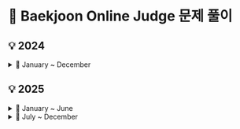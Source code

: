 # 📄 Baekjoon Online Judge 문제 풀이
## 💡 2024
<details>
<summary>📆 January ~ December </summary>

| 날짜 | 문제 번호 | 문제 이름 |
|:----------:|:----------:|:----------|
| 2024-06-06 | 3085 | [사탕게임](https://github.com/sehaim/algorithm/tree/master/BOJ_Solution/src/boj_3085_사탕게임) |
| 2024-06-13 | 11723 | [집합](https://github.com/sehaim/algorithm/tree/master/BOJ_Solution/src/boj_11723_집합) |
| 2024-06-17 | 1062 | [가르침](https://github.com/sehaim/algorithm/tree/master/BOJ_Solution/src/boj_1062_가르침) |
| 2024-06-18 | 1764 | [듣보잡](https://github.com/sehaim/algorithm/tree/master/BOJ_Solution/src/boj_1764_듣보잡) |
| 2024-06-21 | 17219 | [비밀번호 찾기](https://github.com/sehaim/algorithm/tree/master/BOJ_Solution/src/boj_17219_비밀번호찾기) |
| 2024-06-25 | 1260<br>2606<br>16928<br>11659<br>14940 | [DFS와 BFS](https://github.com/sehaim/algorithm/tree/master/BOJ_Solution/src/boj_1260_DFS와BFS)<br>[바이러스](https://github.com/sehaim/algorithm/tree/master/BOJ_Solution/src/boj_2606_바이러스)<br>[뱀과 사다리 게임](https://github.com/sehaim/algorithm/tree/master/BOJ_Solution/src/boj_16928_뱀과사다리게임)<br>[구간 합 구하기 4](https://github.com/sehaim/algorithm/tree/master/BOJ_Solution/src/boj_11659_구간합구하기4)<br>[쉬운 최단거리](https://github.com/sehaim/algorithm/tree/master/BOJ_Solution/src/boj_14940_쉬운최단거리) |
| 2024-06-26 | 7576<br>7569<br>1697<br>9019<br>11724 | [토마토](https://github.com/sehaim/algorithm/tree/master/BOJ_Solution/src/boj_7576_토마토)<br>[토마토](https://github.com/sehaim/algorithm/tree/master/BOJ_Solution/src/boj_7569_토마토)<br>[숨바꼭질](https://github.com/sehaim/algorithm/tree/master/BOJ_Solution/src/boj_1697_숨바꼭질)<br>[DSLR](https://github.com/sehaim/algorithm/tree/master/BOJ_Solution/src/boj_9019_DSLR)<br>[연결 요소의 개수](https://github.com/sehaim/algorithm/tree/master/BOJ_Solution/src/boj_11724_연결요소의개수) |
| 2024-06-27 | 9375 | [패션왕 신해빈](https://github.com/sehaim/algorithm/tree/master/BOJ_Solution/src/boj_9375_패션왕신해빈) |
| 2024-07-02 | 1003<br>11053 | [피보나치 함수](https://github.com/sehaim/algorithm/tree/master/BOJ_Solution/src/boj_1003_피보나치함수)<br>[가장 긴 증가하는 부분 수열](https://github.com/sehaim/algorithm/tree/master/BOJ_Solution/src/boj_11053_가장긴증가하는부분수열) |
| 2024-07-03 | 9095 | [1, 2, 3 더하기](https://github.com/sehaim/algorithm/tree/master/BOJ_Solution/src/boj_9095_123더하기) |
| 2024-07-04 | 1463 | [1로 만들기](https://github.com/sehaim/algorithm/tree/master/BOJ_Solution/src/boj_1463_1로만들기) |
| 2024-07-05 | 1238<br>11054 | [파티](https://github.com/sehaim/algorithm/tree/master/BOJ_Solution/src/boj_1238_파티)<br>[가장 긴 바이토닉 부분 수열](https://github.com/sehaim/algorithm/tree/master/BOJ_Solution/src/boj_11054_가장긴바이토닉부분수열) |
| 2024-07-11 | 1167 | [트리의 지름](https://github.com/sehaim/algorithm/tree/master/BOJ_Solution/src/boj_1167_트리의지름) |
| 2024-07-13 | 17386 | [선분 교차1](https://github.com/sehaim/algorithm/tree/master/BOJ_Solution/src/boj_17386_선분교차1) |
| 2024-07-17 | 11404 | [플로이드](https://github.com/sehaim/algorithm/tree/master/BOJ_Solution/src/boj_11404_플로이드) |
| 2024-07-19 | 1922 | [네트워크 연결](https://github.com/sehaim/algorithm/tree/master/BOJ_Solution/src/boj_1922_네트워크연결) |
| 2024-07-25 | 1846 | [장기](https://github.com/sehaim/algorithm/tree/master/BOJ_Solution/src/boj_1846_장기) |
| 2024-08-08 | 1043<br>9466 | [거짓말](https://github.com/sehaim/algorithm/tree/master/BOJ_Solution/src/boj_1043_거짓말)<br>[텀 프로젝트](https://github.com/sehaim/algorithm/tree/master/BOJ_Solution/src/boj_9466_텀프로젝트) |
| 2024-08-21 | 1005<br>2342 | [ACM Craft](https://github.com/sehaim/algorithm/tree/master/BOJ_Solution/src/boj_1005_ACMCraft)<br>[Dance Dance Revolution](https://github.com/sehaim/algorithm/tree/master/BOJ_Solution/src/boj_2342_DanceDanceRevolution) |
| 2024-12-16 | 15686 | [치킨 배달](https://github.com/sehaim/algorithm/tree/master/BOJ_Solution/src/boj_15686_치킨배달) |
| 2024-12-17 | 2579 | [계단 오르기](https://github.com/sehaim/algorithm/tree/master/BOJ_Solution/src/boj_2579_계단오르기) |
| 2024-12-18 | 30804 | [과일 탕후루](https://github.com/sehaim/algorithm/tree/master/BOJ_Solution/src/boj_30804_과일탕후루) |
| 2024-12-19 | 2178 | [미로 탐색](https://github.com/sehaim/algorithm/tree/master/BOJ_Solution/src/boj_2178_미로탐색) |
| 2024-12-20 | 10026 | [적록색약](https://github.com/sehaim/algorithm/tree/master/BOJ_Solution/src/boj_10026_적록색약) |
| 2024-12-21 | 1620<br>1931 | [나는야 포켓몬 마스터 이다솜](https://github.com/sehaim/algorithm/tree/master/BOJ_Solution/src/boj_1620_나는야포켓몬마스터이다솜)<br>[회의실 배정](https://github.com/sehaim/algorithm/tree/master/BOJ_Solution/src/boj_1931_회의실배정) |
| 2024-12-22 | 14500 | [테트로미노](https://github.com/sehaim/algorithm/tree/master/BOJ_Solution/src/boj_14500_테트로미노) |
| 2024-12-23 | 17626 | [Four Squares](https://github.com/sehaim/algorithm/tree/master/BOJ_Solution/src/boj_17626_FourSquares) |
| 2024-12-24 | 5430 | [AC](https://github.com/sehaim/algorithm/tree/master/BOJ_Solution/src/boj_5430_AC) |
| 2024-12-25 | 11726 | [2xn 타일링](https://github.com/sehaim/algorithm/tree/master/BOJ_Solution/src/boj_11726_2xn타일링) |
| 2024-12-26 | 11727<br>13414 | [2xn 타일링 2](https://github.com/sehaim/algorithm/tree/master/BOJ_Solution/src/boj_11727_2xn타일링2)<br>[수강신청](https://github.com/sehaim/algorithm/tree/master/BOJ_Solution/src/boj_13414_수강신청) |
| 2024-12-27 | 9663| [N-Queen](https://github.com/sehaim/algorithm/tree/master/BOJ_Solution/src/boj_9663_N-Queen) |
| 2024-12-28 | 1629| [곱셈](https://github.com/sehaim/algorithm/tree/master/BOJ_Solution/src/boj_1629_곱셈) |
| 2024-12-29 | 1074 | [Z](https://github.com/sehaim/algorithm/tree/master/BOJ_Solution/src/boj_1074_Z) |
| 2024-12-30 | 9461 | [파도반 수열](https://github.com/sehaim/algorithm/tree/master/BOJ_Solution/src/boj_9461_파도반수열) |
| 2024-12-31 | 15652| [N과 M (4)](https://github.com/sehaim/algorithm/tree/master/BOJ_Solution/src/boj_15652_N과M4) |

</details>

## 💡 2025
<details>
  <summary>📆 January ~ June</summary>

  | 날짜 | 문제 번호 | 문제 이름 |
  |:----------:|:----------:|:----------|
  | 2025-01-01 | 1436 | [영화감독 숌](https://github.com/sehaim/algorithm/tree/master/BOJ_Solution/src/boj_1436_영화감독숌) |
  | 2025-01-02 | 2630 | [색종이 만들기](https://github.com/sehaim/algorithm/tree/master/BOJ_Solution/src/boj_2630_색종이만들기) |
  | 2025-01-03 | 2805 | [나무 자르기](https://github.com/sehaim/algorithm/tree/master/BOJ_Solution/src/boj_2805_나무자르기) |
  | 2025-01-04 | 7662 | [이중 우선순위 큐](https://github.com/sehaim/algorithm/tree/master/BOJ_Solution/src/boj_7662_이중우선순위큐) |
  | 2025-01-05 | 1916 | [최소비용 구하기](https://github.com/sehaim/algorithm/tree/master/BOJ_Solution/src/boj_1916_최소비용구하기) |
  | 2025-01-06 | 1927<br>11279<br>18870 | [최소 힙](https://github.com/sehaim/algorithm/tree/master/BOJ_Solution/src/boj_1927_최소힙)<br>[최대 힙](https://github.com/sehaim/algorithm/tree/master/BOJ_Solution/src/boj_11279_최대힙)<br>[좌표 압축](https://github.com/sehaim/algorithm/tree/master/BOJ_Solution/src/boj_18870_좌표압축) |
  | 2025-01-07 | 11286 | [절댓값 힙](https://github.com/sehaim/algorithm/tree/master/BOJ_Solution/src/boj_11286_절댓값힙) |
  | 2025-01-08 | 2096 | [내려가기](https://github.com/sehaim/algorithm/tree/master/BOJ_Solution/src/boj_2096_내려가기) |
  | 2025-01-09 | 11403 | [경로 찾기](https://github.com/sehaim/algorithm/tree/master/BOJ_Solution/src/boj_11403_경로찾기) |
  | 2025-01-10 | 1541 | [잃어버린 괄호](https://github.com/sehaim/algorithm/tree/master/BOJ_Solution/src/boj_1541_잃어버린괄호) |
  | 2025-01-11 | 5525 | [IOIOI](https://github.com/sehaim/algorithm/tree/master/BOJ_Solution/src/boj_5525_IOIOI) |
  | 2025-01-12 | 13549 | [숨바꼭질 3](https://github.com/sehaim/algorithm/tree/master/BOJ_Solution/src/boj_13549_숨바꼭질3) |
  | 2025-01-14 | 18111 | [마인크래프트](https://github.com/sehaim/algorithm/tree/master/BOJ_Solution/src/boj_18111_마인크래프트) |
  | 2025-01-15 | 21736 | [헌내기는 친구가 필요해](https://github.com/sehaim/algorithm/tree/master/BOJ_Solution/src/boj_21736_헌내기는친구가필요해) |
  | 2025-01-16 | 1389 | [케빈 베이컨의 6단계 법칙](https://github.com/sehaim/algorithm/tree/master/BOJ_Solution/src/boj_1389_케빈베이컨의6단계법칙) |
  | 2025-01-18 | 6064<br>2609<br>11725 | [카잉 달력](https://github.com/sehaim/algorithm/tree/master/BOJ_Solution/src/boj_6064_카잉달력)<br>[최대공약수와 최소공배수](https://github.com/sehaim/algorithm/tree/master/BOJ_Solution/src/boj_2609_최대공약수와최소공배수)<br>[트리의 부모 찾기](https://github.com/sehaim/algorithm/tree/master/BOJ_Solution/src/boj_11725_트리의부모찾기) |
  | 2025-01-19 | 15666 | [N과 M (12)](https://github.com/sehaim/algorithm/tree/master/BOJ_Solution/src/boj_15666_N과M12) |
  | 2025-01-20 | 16953 | [A -> B](https://github.com/sehaim/algorithm/tree/master/BOJ_Solution/src/boj_16953_A_B) |
  | 2025-01-21 | 1932<br>9251<br>2531 | [정수 삼각형](https://github.com/sehaim/algorithm/tree/master/BOJ_Solution/src/boj_1932_정수삼각형)<br>[LCS](https://github.com/sehaim/algorithm/tree/master/BOJ_Solution/src/boj_9251_LCS)<br>[회전 초밥](https://github.com/sehaim/algorithm/tree/master/BOJ_Solution/src/boj_2531_회전초밥) |
  | 2025-01-22 | 1991 | [트리 순회](https://github.com/sehaim/algorithm/tree/master/BOJ_Solution/src/boj_1991_트리순회) |
  | 2025-01-25 | 11660 | [구간 합 구하기 5](https://github.com/sehaim/algorithm/tree/master/BOJ_Solution/src/boj_11660_구간합구하기5) |
  | 2025-01-26 | 1011 | [Fly me to the Alpha Centauri](https://github.com/sehaim/algorithm/tree/master/BOJ_Solution/src/boj_1011_FlymetotheAlphaCentauri) |
  | 2025-01-27 | 20922 | [겹치는 건 싫어](https://github.com/sehaim/algorithm/tree/master/BOJ_Solution/src/boj_20922_겹치는건싫어) |
  | 2025-01-30 | 12851 | [숨바꼭질 2](https://github.com/sehaim/algorithm/tree/master/BOJ_Solution/src/boj_12851_숨바꼭질2) |
  | 2025-01-13???? | 11286<br>9465 | [절댓값 힙](https://github.com/sehaim/algorithm/tree/master/BOJ_Solution/src/boj_11286_절댓값힙)<br>[스티커](https://github.com/sehaim/algorithm/tree/master/BOJ_Solution/src/boj_9465_스티커) |
   | 2025-02-26 | 17070| [파이프 옮기기 1](https://github.com/sehaim/algorithm/tree/master/BOJ_Solution/src/boj_17070_파이프옮기기1) |
   | 2025-02-27 | 17069| [파이프 옮기기 2](https://github.com/sehaim/algorithm/tree/master/BOJ_Solution/src/boj_17069_파이프옮기기2) |

  
</details>
<details>
  <summary>📆 July ~ December</summary>

  | 날짜 | 문제 번호 | 문제 이름 |
  |:----------:|:----------:|:----------|
   | 2025-03-09 | 5639 <br> 13913 | [이진 검색 트리](https://github.com/sehaim/algorithm/tree/master/BOJ_Solution/src/boj_5639_이진검색트리) <br> [숨바꼭질 4](https://github.com/sehaim/algorithm/tree/master/BOJ_Solution/src/boj_13913_숨바꼭질4)|
   | 2025-03-11 | 1987| [알파벳](https://github.com/sehaim/algorithm/tree/master/BOJ_Solution/src/boj_1987_알파벳) |
  
</details>